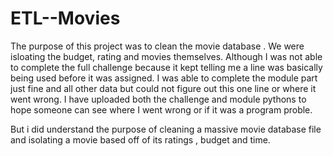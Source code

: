 # ETL--Movies

The purpose of this project was to clean the movie database . We were isloating the budget, rating and movies themselves. Although I was not able to complete the full challenge because it kept telling me a line was basically being used before it was assigned. I was able to complete the module part just fine and all other data but could not figure out this one line or where it went wrong. I have uploaded both the challenge and module pythons to hope someone can see where I went wrong or if it was a program proble.

But i did understand the purpose of cleaning a massive movie database file and isolating  a movie based off of its ratings , budget and time.
